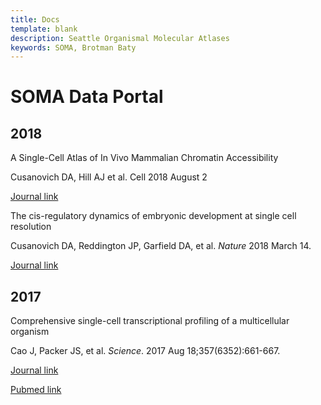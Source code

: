 ```yaml
---
title: Docs
template: blank
description: Seattle Organismal Molecular Atlases
keywords: SOMA, Brotman Baty
---
```


# SOMA Data Portal

## 2018

A Single-Cell Atlas of In Vivo Mammalian Chromatin Accessibility

Cusanovich DA, Hill AJ et al. Cell 2018 August 2

[Journal link](https://www.sciencedirect.com/science/article/pii/S0092867418308559)

The cis-regulatory dynamics of embryonic development at single cell resolution

Cusanovich DA, Reddington JP, Garfield DA, et al. _Nature_ 2018 March 14.

[Journal link](https://www.sciencedirect.com/science/article/pii/S0092867418308559)

## 2017

Comprehensive single-cell transcriptional profiling of a multicellular organism

Cao J, Packer JS, et al. _Science_. 2017 Aug 18;357(6352):661-667.

[Journal link](http://science.sciencemag.org/content/357/6352/661.long)

[Pubmed link](https://www.ncbi.nlm.nih.gov/pubmed/28818938)
